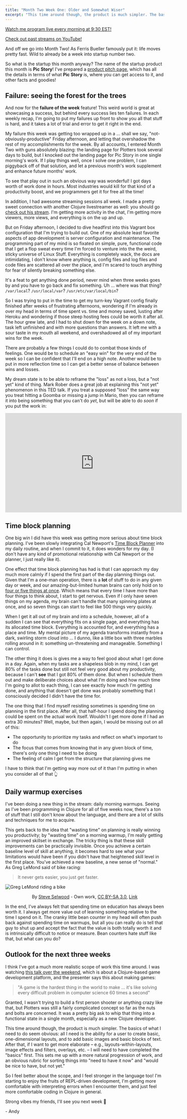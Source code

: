 ```yaml
---
title: "Month Two Week One: Older and Somewhat Wiser"
excerpt: "This time around though, the product is much simpler. The basics of what I need to do seem obvious."
---
```


[Watch me program live every morning at 9:30 EST!](https://www.twitch.tv/a_fry_)

[Check out past streams on YouTube!](https://www.youtube.com/channel/UCkDn7Pnyeq3SJha1x3GXTkQ)

And off we go into Month Two! As Ferris Bueller famously put it: life moves pretty fast. Wild to already be a week into startup number two. 

So what is the startup this month anyway? The name of the startup product this month is **Pic Story**! I've prepared a [product pitch page](/pic-story-pitch), which has all the details in terms of what **Pic Story** is, where you can get access to it, and other facts and goodies!

## Failure: seeing the forest for the trees

And now for the **failure of the week** feature! This weird world is great at showcasing a success, but behind every success lies ten failures. In each weekly recap, I'm going to put my failures up front to show you all that stuff is hard, and it takes a lot of trial and error to get it right in the end. 

My failure this week was getting too wrapped up in a ... shall we say, "not-obviously-productive" Friday afternoon, and letting that overshadow the rest of my accomplishments for the week. By all accounts, I entered  Month Two with guns absolutely blazing: the landing page for Plotters took several days to build, but I knocked out the landing page for Pic Story in one single morning's work. If I play things well, once I solve one problem, I can piggyback off of that solution, and let a previous month's work supplement and enhance future months' work. 

To see that play out in such an obvious way was wonderful! I got days worth of work done in hours. Most industries would kill for that kind of a productivity boost, and we programmers get it for free all the time! 

In addition, I had awesome streaming sessions all week. I made a pretty sweet connection with another Clojure livestreamer as well: you should go [check out his stream](https://www.twitch.tv/codingandcoffee). I'm getting more activity in the chat, I'm getting more viewers, more views, and everything is on the up and up. 

But on Friday afternoon, I decided to dive headfirst into this Vagrant box configuration that I'm trying to build out. One of my absolute least favorite aspects of app development is server configuration and maintenance. The programming part of my mind is so fixated on simple, pure, functional code that I get a flop sweat every time I'm forced to venture into the the weird, sticky universe of Linux Stuff. Everything is completely wack, the docs are intimidating, I don't know where anything is, config files and log files and code files are scattered all over the place, and I'm scared to touch anything for fear of silently breaking something else. 

It's a feat to get anything done period, never mind when three weeks goes by and you have to go back and fix something. Uh ... where was that thing? `/var/local`? `/usr/local/var`? `/usr/etc/var/local/bin`?

So I was trying to put in the time to get my turn-key Vagrant config finally finished after weeks of frustrating afternoons, wondering if I'm already in over my head in terms of time spent vs. time and money saved, lusting after Heroku and wondering if those steep hosting fees could be worth it after all. The hour grew late, and I had to shut down for the week on a down note, task left unfinished and with more questions than answers. It left me with a sour taste in my mouth all weekend, and overshadowed all of my important wins for the week.

There are probably a few things I could do to combat those kinds of feelings. One would be to schedule an "easy win" for the very end of the week so I can be confident that I'll end on a high note. Another would be to put in more reflection time so I can get a better sense of balance between wins and losses. 

My dream state is to be able to reframe the "loss" as not a loss, but a "not yet" kind of thing. Mark Rober does a great job at explaining this "not yet" phenomenon in this TED talk. If you treat a supposed "loss" the same way you treat hitting a Goomba or missing a jump in Mario, then you can reframe it into being something that you can't do *yet*, but will be able to do *soon* if you put the work in: 

<div style="margin-bottom: 2 rem">
    <iframe width="560" height="315" src="https://www.youtube-nocookie.com/embed/9vJRopau0g0" frameborder="0" allow="accelerometer; autoplay; clipboard-write; encrypted-media; gyroscope; picture-in-picture" allowfullscreen></iframe>
</div>

## Time block planning

One big win I did have this week was getting more serious about time block planning. I've been slowly integrating Cal Newport's [Time Block Planner](https://www.timeblockplanner.com/) into my daily routine, and when I commit to it, it does wonders for my day. (I don't have any kind of promotional relationship with Cal Newport or the planner, I just really like it). 

One effect that time block planning has had is that I can approach my day much more calmly if I spend the first part of the day planning things out. Given that I'm a one-man operation, there is a **lot** of stuff to do in any given day or week, and our amazing-but-limited human brains can only hold on to [four or five things at once](https://www.ncbi.nlm.nih.gov/pmc/articles/PMC2864034/). Which means that every time I have more than four things to think about, I start to get nervous. Even if I only have seven things on my agenda, my brain can't handle that many spinning plates at once, and so seven things can start to feel like 500 things very quickly.

When I get it all out of my brain and into a schedule, however, all of a sudden I can see that everything fits on a single page, and everything has its allocated time block. Everything is accounted for, and everything has a place and time. My mental picture of my agenda transforms instantly from a dark, swirling storm cloud into ... I dunno, like a little box with three marbles rolling around in it: something un-threatening and manageable. Something I can control.

The other thing it does is gives me a way to feel good about what I get done in a day. Again, when my tasks are a shapeless blob in my mind, I can get 80% of the tasks done but still not feel very good about my productivity, because I can't **see** that I got 80% of them done. But when I schedule them out and make deliberate choices about what I'm doing and how much time I'm going to allot to each thing, I can see exactly how much I'm getting done, and anything that doesn't get done was probably something that I consciously decided I didn't have the time for. 

The one thing that I find myself resisting sometimes is spending time on planning in the first place. After all, that half-hour I spend doing the planning could be spent on the actual work itself. Wouldn't I get more done if I had an extra 30 minutes? Well, maybe, but then again, I would be missing out on all of this: 

- The opportunity to prioritize my tasks and reflect on what's important to do
- The focus that comes from knowing that in any given block of time, there's only one thing I need to be doing
- The feeling of calm I get from the structure that planning gives me

I have to think that I'm getting way more out of it than I'm putting in when you consider all of that 👆

## Daily warmup exercises

I've been doing a new thing in the stream: daily morning warmups. Seeing as I've been programming in Clojure for all of five weeks now, there's a ton of stuff that I still don't know about the language, and there are a lot of skills and techniques for me to acquire. 

This gets back to the idea that "wasting time" on planning is really winning you productivity; by "wasting time" on a morning warmup, I'm really getting an improved skillset in exchange. The tricky thing is that these skill improvements can be practically invisible. Once you achieve a certain baseline level of skill at anything, it becomes hard to see what your limitations would have been if you didn't have that heightened skill level in the first place. You've achieved a new baseline, a new sense of "normal." As Greg LeMond said of bike racing: 

> It never gets easier, you just get faster.


<img src="/assets/images/lemond.jpg" alt="Greg LeMond riding a bike">
<p style="text-align: center">
    By <a href="https://commons.wikimedia.org/w/index.php?title=User:Steve_Selwood&action=edit&redlink=1" class="new" title="User:Steve Selwood (page does not exist)">Steve Selwood</a> - <span class="int-own-work" lang="en">Own work</span>, <a href="https://creativecommons.org/licenses/by-sa/3.0" title="Creative Commons Attribution-Share Alike 3.0">CC BY-SA 3.0</a>, <a href="https://commons.wikimedia.org/w/index.php?curid=22979628">Link</a>
</p>

In the end, I've always felt that spending time on education has always been worth it. I always get more value out of learning something relative to the time I spend on it. The cranky little bean counter in my head will often push back against spending time on warmups, but all you can really do is tell that guy to shut up and accept the fact that the value is both totally worth it and is intrinsically difficult to notice or measure. Bean counters hate stuff like that, but what can you do?

## Outlook for the next three weeks

I think I've got a much more realistic scope of work this time around. I was watching [this talk over the weekend](https://youtu.be/zmmdYyAQhmM), which is about a Clojure-based game development platform, and the presenter says this about making games:

> "A game is the hardest thing in the world to make ... it's like solving every difficult problem in computer science 60 times a second"

Granted, I wasn't trying to build a first person shooter or anything crazy like that, but Plotters was still a fairly complicated concept so far as the nuts and bolts are concerned. It was a pretty big ask to whip that thing into a functional state in a single month, especially as a new Clojure developer. 

This time around though, the product is much simpler. The basics of what I need to do seem obvious: all I need is the ability for a user to create basic, one-dimensional layouts, and to add basic images and basic blocks of text. After that, if I want to get more elaborate – e.g., layouts-within-layouts, image effects and filters, overlays, etc. – I will need to have completed the "basics" first. This sets me up with a more natural progression of work, and an obvious rubric for sorting things into "need to have it now" and "would be nice to have, but not yet."

So I feel better about the scope, and I feel stronger in the language too! I'm starting to enjoy the fruits of REPL-driven development, I'm getting more comfortable with interpreting errors when I encounter them, and just feel more comfortable coding in Clojure in general. 

Strong vibes my friends, I'll see you next week 💪

\- Andy